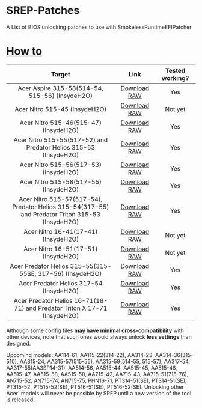 # SREP-Patches
A List of BIOS unlocking patches to use with SmokelessRuntimeEFIPatcher


# [How to](https://github.com/SmokelessCPUv2/SmokelessRuntimeEFIPatcher#how-to-use-it)
| Target | Link | Tested working? |
|:-:|:-:|:-:|
| Acer Aspire 315-58(514-54, 515-56)  (InsydeH2O) | [Download RAW](Configs/AA315-58(514-54,%20515-56)_Insyde_BiosUnlock.cfg) | Yes |
| Acer Nitro 515-45  (InsydeH2O) | [Download RAW](Configs/AN515-45_Insyde_BiosUnlock.cfg) | Not yet |
| Acer Nitro 515-46(515-47)  (InsydeH2O) | [Download RAW](Configs/AN515-46(515-47)_Insyde_BiosUnlock.cfg) | Yes |
| Acer Nitro 515-55(517-52) and Predator Helios 315-53  (InsydeH2O) | [Download RAW](Configs/AN515-55(517-52)&PH315-53_Insyde_BiosUnlock.cfg) | Yes |
| Acer Nitro 515-56(517-53)  (InsydeH2O) | [Download RAW](Configs/AN515-56(517-53)_Insyde_BiosUnlock.cfg) | Yes |
| Acer Nitro 515-58(517-55)  (InsydeH2O) | [Download RAW](Configs/AN515-58(517-55)_Insyde_BiosUnlock.cfg) | Yes |
| Acer Nitro 515-57(517-54), Predator Helios 315-54(317-55)<br/> and Predator Triton 315-53  (InsydeH2O) | [Download RAW](Configs/AN515-57(517-54)&PH315-54(317-55)&PT315-53_Insyde_BiosUnlock.cfg) | Yes |
| Acer Nitro 16-41(17-41)  (InsydeH2O) | [Download RAW](Configs/AN16-41(17-41)_Insyde_BiosUnlock.cfg) | Not yet |
| Acer Nitro 16-51(17-51)  (InsydeH2O) | [Download RAW](Configs/AN16-51(17-51)_Insyde_BiosUnlock.cfg) | Not yet |
| Acer Predator Helios 315-55(315-55SE, 317-56) (InsydeH2O) | [Download RAW](Configs/PH315-55(315-55SE,%20317-56)_Insyde_BiosUnlock.cfg) | Yes |
| Acer Predator Helios 317-54  (InsydeH2O) | [Download RAW](Configs/PH317-54_Insyde_BiosUnlock.cfg) | Yes |
| Acer Predator Helios 16-71(18-71) and Predator Triton X 17-71  (InsydeH2O) | [Download RAW](Configs/PH16-71(18-71)&PTX17-71_Insyde_BiosUnlock.cfg) | Yes |

Although some config files **may have minimal cross-compatibility** with other devices, note that such ones would always unlock **less settings** than designed.

Upcoming models: AA114-61, AA115-22(314-22), AA314-23, AA314-36(315-510), AA315-24, AA315-57(515-55), AA315-59(514-55, 515-57), AA317-54, AA317-55(AA3SP14-31), AA514-56, AA515-44, AA515-45, AA515-46, AA515-47, AA515-58, AA515-58, AA715-42, AA715-43, AA715-51(715-76), AN715-52, AN715-74, AN715-75, PHN16-71, PT314-51(SE), PT314-51(SE), PT315-52, PT515-52(SE), PT516-51(SE), PT516-52(SE). Unlocking other Acer' models will never be possible by SREP until a new version of the tool is released.
